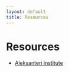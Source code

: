 ```yaml
---
layout: default
title: Resources
---
```


Resources
==============


- [Aleksanteri institute](http://www.helsinki.fi/aleksanteri/)


